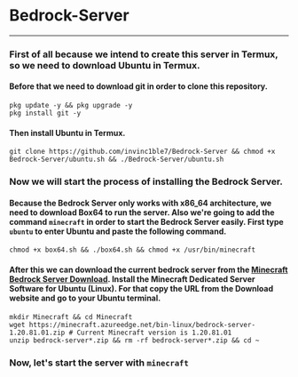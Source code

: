 # Bedrock-Server
***
### First of all because we intend to create this server in Termux, so we need to download Ubuntu in Termux.
#### Before that we need to download git in order to clone this repository.
```shell
pkg update -y && pkg upgrade -y
pkg install git -y
```
#### Then install Ubuntu in Termux.
```shell
git clone https://github.com/invinc1ble7/Bedrock-Server && chmod +x Bedrock-Server/ubuntu.sh && ./Bedrock-Server/ubuntu.sh
```
### Now we will start the process of installing the Bedrock Server.
#### Because the Bedrock Server only works with x86_64 architecture, we need to download Box64 to run the server. Also we're going to add the command ```minecraft``` in order to start the Bedrock Server easily. First type ```ubuntu``` to enter Ubuntu and paste the following command.
```shell
chmod +x box64.sh && ./box64.sh && chmod +x /usr/bin/minecraft
```
#### After this we can download the current bedrock server from the [Minecraft Bedrock Server Download](https://www.minecraft.net/en-us/download/server/bedrock). Install the Minecraft Dedicated Server Software for Ubuntu (Linux). For that copy the URL from the Download website and go to your Ubuntu terminal.
```
mkdir Minecraft && cd Minecraft
wget https://minecraft.azureedge.net/bin-linux/bedrock-server-1.20.81.01.zip # Current Minecraft version is 1.20.81.01
unzip bedrock-server*.zip && rm -rf bedrock-server*.zip && cd ~
```
### Now, let's start the server with ```minecraft```
